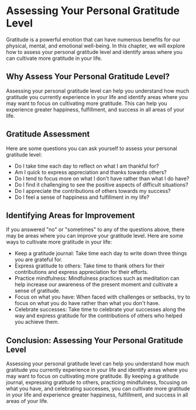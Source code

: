 Assessing Your Personal Gratitude Level
======================================================================

Gratitude is a powerful emotion that can have numerous benefits for our physical, mental, and emotional well-being. In this chapter, we will explore how to assess your personal gratitude level and identify areas where you can cultivate more gratitude in your life.

Why Assess Your Personal Gratitude Level?
-----------------------------------------

Assessing your personal gratitude level can help you understand how much gratitude you currently experience in your life and identify areas where you may want to focus on cultivating more gratitude. This can help you experience greater happiness, fulfillment, and success in all areas of your life.

Gratitude Assessment
--------------------

Here are some questions you can ask yourself to assess your personal gratitude level:

* Do I take time each day to reflect on what I am thankful for?
* Am I quick to express appreciation and thanks towards others?
* Do I tend to focus more on what I don't have rather than what I do have?
* Do I find it challenging to see the positive aspects of difficult situations?
* Do I appreciate the contributions of others towards my success?
* Do I feel a sense of happiness and fulfillment in my life?

Identifying Areas for Improvement
---------------------------------

If you answered "no" or "sometimes" to any of the questions above, there may be areas where you can improve your gratitude level. Here are some ways to cultivate more gratitude in your life:

* Keep a gratitude journal: Take time each day to write down three things you are grateful for.
* Express gratitude to others: Take time to thank others for their contributions and express appreciation for their efforts.
* Practice mindfulness: Mindfulness practices such as meditation can help increase our awareness of the present moment and cultivate a sense of gratitude.
* Focus on what you have: When faced with challenges or setbacks, try to focus on what you do have rather than what you don't have.
* Celebrate successes: Take time to celebrate your successes along the way and express gratitude for the contributions of others who helped you achieve them.

Conclusion: Assessing Your Personal Gratitude Level
---------------------------------------------------

Assessing your personal gratitude level can help you understand how much gratitude you currently experience in your life and identify areas where you may want to focus on cultivating more gratitude. By keeping a gratitude journal, expressing gratitude to others, practicing mindfulness, focusing on what you have, and celebrating successes, you can cultivate more gratitude in your life and experience greater happiness, fulfillment, and success in all areas of your life.

